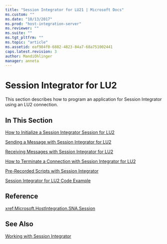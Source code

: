 ```yaml
---
title: "Session Integrator for LU21 | Microsoft Docs"
ms.custom: ""
ms.date: "10/13/2017"
ms.prod: "host-integration-server"
ms.reviewer: ""
ms.suite: ""
ms.tgt_pltfrm: ""
ms.topic: "article"
ms.assetid: eaf984f0-6882-4823-84a7-68a751002441
caps.latest.revision: 3
author: MandiOhlinger
manager: anneta
---
```

# Session Integrator for LU2
This section describes how to program an application for Session Integrator using an LU2 connection.  
  
## In This Section  
 [How to Initialize a Session Integrator Session for LU2](../core/how-to-initialize-a-session-integrator-session-for-lu2.md)  
  
 [Sending a Message with Session Integrator for LU2](../core/sending-a-message-with-session-integrator-for-lu2.md)  
  
 [Receiving Messages with Session Integrator for LU2](../core/receiving-messages-with-session-integrator-for-lu2.md)  
  
 [How to Terminate a Connection with Session Integrator for LU2](../core/how-to-terminate-a-connection-with-session-integrator-for-lu2.md)  
  
 [Pre-Recorded Scripts with Session Integrator](../core/pre-recorded-scripts-with-session-integrator.md)  
  
 [Session Integrator for LU2 Code Example](../core/session-integrator-for-lu2-code-example.md)  
  
## Reference  
 <xref:Microsoft.HostIntegration.SNA.Session>  
  
## See Also  
 [Working with Session Integrator](../core/working-with-session-integrator.md)